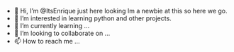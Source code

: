 - 👋 Hi, I’m @ItsEnrique just here looking Im a newbie at this so here we go. 
- 👀 I’m interested in learning python and other projects.
- 🌱 I’m currently learning ...
- 💞️ I’m looking to collaborate on ...
- 📫 How to reach me ...

<!---
ItsEnrique/ItsEnrique is a ✨ special ✨ repository because its `README.md` (this file) appears on your GitHub profile.
You can click the Preview link to take a look at your changes.
--->
